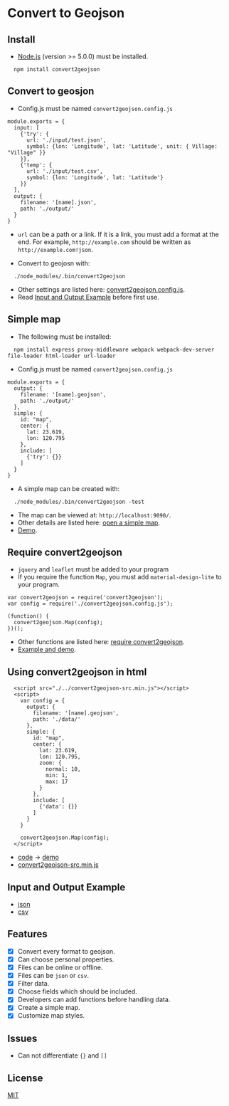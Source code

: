 # Convert to Geojson

## Install

- [Node.js](https://nodejs.org/en/) (version >= 5.0.0) must be installed.

```
  npm install convert2geojson
```

## Convert to geosjon

- Config.js must be named `convert2geojson.config.js`
```
module.exports = { 
  input: [
    {'try': {
      url: './input/test.json',
      symbol: {lon: 'Longitude', lat: 'Latitude', unit: { Village: "Village" }}
    }},
    {'temp': {
      url: './input/test.csv',
      symbol: {lon: 'Longitude', lat: 'Latitude'}
    }}
  ],  
  output: {
    filename: '[name].json',
    path: './output/'
  }   
}
```
- `url` can be a path or a link. If it is a link, you must add a format at the end. For example, `http://example.com` should be written as `http://example.com!json`.

- Convert to geojosn with:
```
  ./node_modules/.bin/convert2geojson
```

- Other settings are listed here: [convert2geojson.config.js](https://github.com/HsuTing/convert2geojson/wiki/convert2geojson.config.js).
- Read [Input and Output Example](https://github.com/HsuTing/convert2geojson#input-and-output-example) before first use.

## Simple map

- The following must be installed:
```
  npm install express proxy-middleware webpack webpack-dev-server file-loader html-loader url-loader
```

- Config.js must be named `convert2geojson.config.js`
```
module.exports = {
  output: {
    filename: '[name].geojson',
    path: './output/'
  },
  simple: {
    id: "map",
    center: {
      lat: 23.619, 
      lon: 120.795
    },  
    include: [
      {'try': {}} 
    ]
  }
}
```

- A simple map can be created with:
```
  ./node_modules/.bin/convert2geojson -test
```

- The map can be viewed at: `http://localhost:9090/`.
- Other details are listed here: [open a simple map](https://github.com/HsuTing/convert2geojson/wiki/Open-a-simple-map).
- [Demo](http://hsuting.github.io/convert2geojson/example/index2.html).

## Require convert2geojson

- `jquery` and `leaflet` must be added to your program
- If you require the function `Map`, you must add `material-design-lite` to your program.

```
var convert2geojson = require('convert2geojson');
var config = require('./convert2geojson.config.js');

(function() {
  convert2geojson.Map(config);
})();
```
- Other functions are listed here: [require convert2geojson](https://github.com/HsuTing/convert2geojson/wiki/require-convert2geosjon).
- [Example and demo](https://github.com/HsuTing/convert2geojson/wiki/require-convert2geosjon#example-code).

## Using convert2geojson in html

```
  <script src="./../convert2geojson-src.min.js"></script>
  <script>
    var config = {
      output: {
        filename: '[name].geojson',
        path: './data/'
      },
      simple: {
        id: "map",
        center: {
          lat: 23.619, 
          lon: 120.795,
          zoom: {
            normal: 10,
            min: 1,
            max: 17
          }
        },
        include: [
          {'data': {}}
        ]
      }
    }

    convert2geojson.Map(config);
  </script>
```
- [code](https://github.com/HsuTing/convert2geojson/blob/gh-pages/example/use-src.html) -> [demo](http://hsuting.github.io/convert2geojson/example/use-src.html)
- [convert2geojson-src.min.js](https://raw.githubusercontent.com/HsuTing/convert2geojson/master/convert2geojson-src.min.js)

## Input and Output Example

- [json](https://github.com/HsuTing/convert2geojson/wiki#json)
- [csv](https://github.com/HsuTing/convert2geojson/wiki#csv)

## Features

- [x] Convert every format to geojson.
- [x] Can choose personal properties.
- [x] Files can be online or offline.
- [x] Files can be `json` or `csv`.
- [x] Filter data.
- [x] Choose fields which should be included.
- [x] Developers can add functions before handling data.
- [x] Create a simple map.
- [x] Customize map styles.

## Issues

- Can not differentiate `{}` and `[]`

## License

[MIT](https://github.com/HsuTing/convert2geojson/blob/master/LICENSE)
